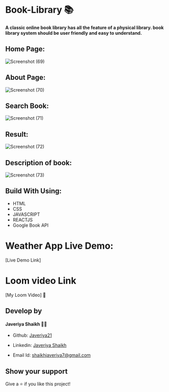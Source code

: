 # Book-Library :books:

 **A classic online book library has all the feature of a physical library. book library system should be user friendly and easy to understand.**
 

 
 
 
 ## Home Page:
   ![Screenshot (69)](https://user-images.githubusercontent.com/108418892/192137366-eb521948-79e8-4b19-852f-6a78021c0b6b.png)






## About Page:
  ![Screenshot (70)](https://user-images.githubusercontent.com/108418892/192137409-4ad7e19c-0c03-4a5d-9a49-dc954cd9d112.png)




## Search Book: 
 ![Screenshot (71)](https://user-images.githubusercontent.com/108418892/192137455-655cc0d8-97fe-44d6-a7ec-46a260103e67.png)





## Result:



 ![Screenshot (72)](https://user-images.githubusercontent.com/108418892/192137492-254b369c-fd09-48db-aed5-a07668a964c2.png)







## Description of book:



 ![Screenshot (73)](https://user-images.githubusercontent.com/108418892/192137519-a508bd01-dc37-45d5-aa90-fe58e640095f.png)





## Build With Using:

- HTML
- CSS
- JAVASCRIPT
- REACTJS
- Google Book API


# Weather App Live Demo:

 [Live Demo Link]
 

# Loom video Link

 [My Loom Video] 🎥

## Develop by

#### Javeriya Shaikh 👩‍💻

- Github: [Javeriya21]( https://github.com/Javeriya21 )

- Linkedin: [Javeriya Shaikh](  )

- Email Id: shaikhjaveriya7@gmail.com     


## Show your support

 Give a ⭐ if you like this project!






